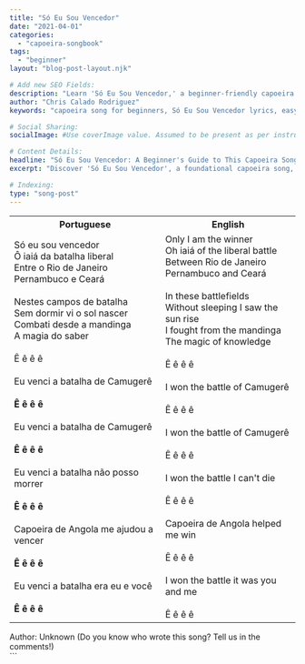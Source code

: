 ```yaml
---
title: "Só Eu Sou Vencedor"
date: "2021-04-01"
categories:
  - "capoeira-songbook"
tags:
  - "beginner"
layout: "blog-post-layout.njk"

# Add new SEO Fields:
description: "Learn 'Só Eu Sou Vencedor,' a beginner-friendly capoeira song. Master the lyrics, rhythm, and cultural significance of this popular song."
author: "Chris Calado Rodriguez"
keywords: "capoeira song for beginners, Só Eu Sou Vencedor lyrics, easy capoeira song, capoeira song meaning, capoeira song translation, how to sing capoeira, learn capoeira music, popular capoeira songs"

# Social Sharing:
socialImage: #Use coverImage value. Assumed to be present as per instructions.

# Content Details:
headline: "Só Eu Sou Vencedor: A Beginner's Guide to This Capoeira Song"
excerpt: "Discover 'Só Eu Sou Vencedor', a foundational capoeira song, perfect for learning basic rhythms and cultural aspects of capoeira."

# Indexing:
type: "song-post"
---
```



<table class="capoeira-table">
    <tr class="header-row">
        <th>Portuguese</th>
        <th>English</th>
    </tr>
    <tr>
        <td>Só eu sou vencedor<br>
Ô iaiá da batalha liberal<br>
Entre o Rio de Janeiro<br>
Pernambuco e Ceará<br><br>
Nestes campos de batalha<br>
Sem dormir vi o sol nascer<br>
Combati desde a mandinga<br>
A magia do saber<br><br>
Ê ê ê ê<br><br>
Eu venci a batalha de Camugerê<br><br>
<b>Ê ê ê ê</b><br><br>
Eu venci a batalha de Camugerê<br><br>
<b>Ê ê ê ê</b><br><br>
Eu venci a batalha não posso morrer<br><br>
<b>Ê ê ê ê</b><br><br>
Capoeira de Angola me ajudou a vencer<br><br>
<b>Ê ê ê ê</b><br><br>
Eu venci a batalha era eu e você<br><br>
<b>Ê ê ê ê</b>
</td>
        <td>Only I am the winner<br>
Oh iaiá of the liberal battle<br>
Between Rio de Janeiro<br>
Pernambuco and Ceará<br><br>
In these battlefields<br>
Without sleeping I saw the sun rise<br>
I fought from the mandinga<br>
The magic of knowledge<br><br>
Ê ê ê ê<br><br>
I won the battle of Camugerê<br><br>
Ê ê ê ê<br><br>
I won the battle of Camugerê<br><br>
Ê ê ê ê<br><br>
I won the battle I can't die<br><br>
Ê ê ê ê<br><br>
Capoeira de Angola helped me win<br><br>
Ê ê ê ê<br><br>
I won the battle it was you and me<br><br>
Ê ê ê ê
</td>
    </tr>
</table>
<figcaption>
Author: Unknown (Do you know who wrote this song? Tell us in the comments!)
</figcaption>
```
